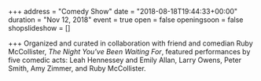 +++
address = "Comedy Show"
date = "2018-08-18T19:44:33+00:00"
duration = "Nov 12, 2018"
event = true
open = false
openingsoon = false
shopslideshow = []

+++
Organized and curated in collaboration with friend and comedian Ruby McCollister, _The Night You've Been Waiting For_, featured performances by five comedic acts: Leah Hennessey and Emily Allan, Larry Owens, Peter Smith, Amy Zimmer, and Ruby McCollister.